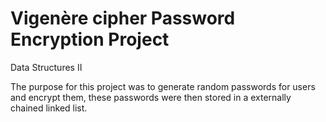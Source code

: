 # Vigenère cipher Password Encryption Project
Data Structures II

The purpose for this project was to generate random passwords for users and encrypt them, these passwords were then stored in a externally chained linked list.
